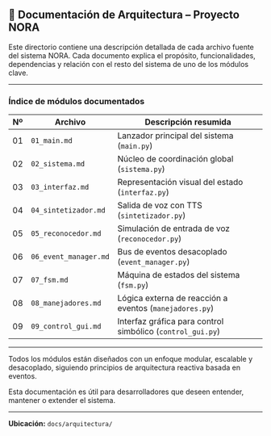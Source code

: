 ## 📁 Documentación de Arquitectura – Proyecto NORA

Este directorio contiene una descripción detallada de cada archivo fuente del sistema NORA. Cada documento explica el propósito, funcionalidades, dependencias y relación con el resto del sistema de uno de los módulos clave.

---

### Índice de módulos documentados

| Nº  | Archivo              | Descripción resumida                                       |
|-----|----------------------|------------------------------------------------------------|
| 01  | `01_main.md`         | Lanzador principal del sistema (`main.py`)                 |
| 02  | `02_sistema.md`      | Núcleo de coordinación global (`sistema.py`)               |
| 03  | `03_interfaz.md`     | Representación visual del estado (`interfaz.py`)           |
| 04  | `04_sintetizador.md` | Salida de voz con TTS (`sintetizador.py`)                  |
| 05  | `05_reconocedor.md`  | Simulación de entrada de voz (`reconocedor.py`)            |
| 06  | `06_event_manager.md`| Bus de eventos desacoplado (`event_manager.py`)            |
| 07  | `07_fsm.md`          | Máquina de estados del sistema (`fsm.py`)                  |
| 08  | `08_manejadores.md`  | Lógica externa de reacción a eventos (`manejadores.py`)    |
| 09  | `09_control_gui.md`  | Interfaz gráfica para control simbólico (`control_gui.py`) |


---

Todos los módulos están diseñados con un enfoque modular, escalable y desacoplado, siguiendo principios de arquitectura reactiva basada en eventos.

Esta documentación es útil para desarrolladores que deseen entender, mantener o extender el sistema.

---

**Ubicación:** `docs/arquitectura/`

